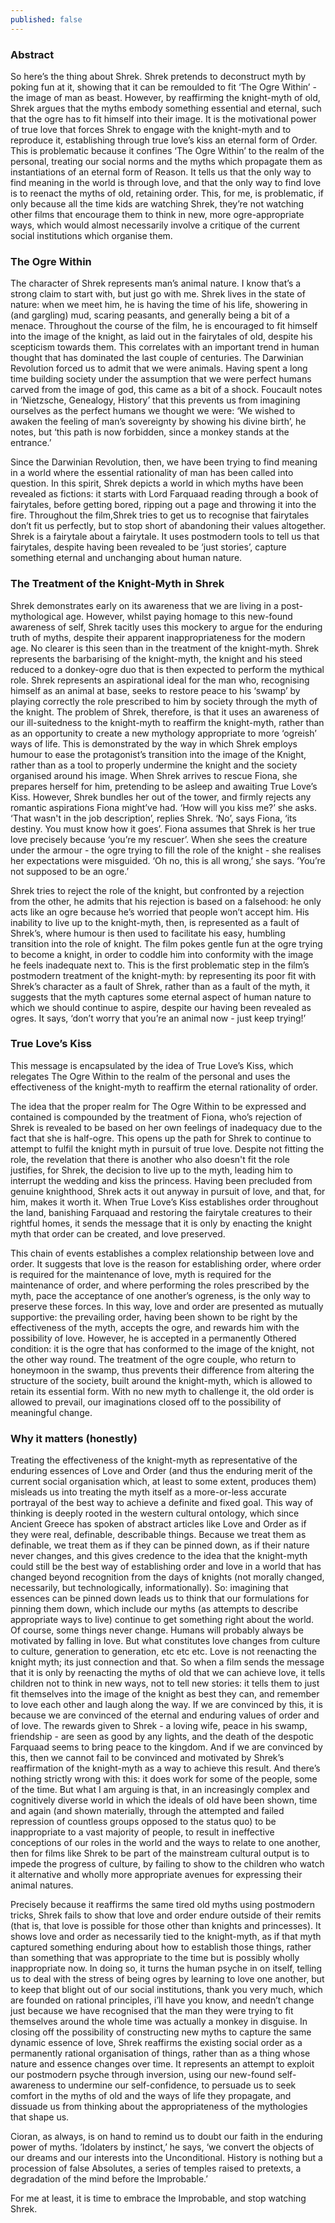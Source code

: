 ```yaml
---
published: false
---
```

### Abstract
So here’s the thing about Shrek. Shrek pretends to deconstruct myth by poking fun at it, showing that it can be remoulded to fit ‘The Ogre Within’ - the image of man as beast. However, by reaffirming the knight-myth of old, Shrek argues that the myths embody something essential and eternal, such that the ogre has to fit himself into their image. It is the motivational power of true love that forces Shrek to engage with the knight-myth and to reproduce it, establishing through true love’s kiss an eternal form of Order. This is problematic because it confines ‘The Ogre Within’ to the realm of the personal, treating our social norms and the myths which propagate them as instantiations of an eternal form of Reason. It tells us that the only way to find meaning in the world is through love, and that the only way to find love is to reenact the myths of old, retaining order. This, for me, is problematic, if only because all the time kids are watching Shrek, they’re not watching other films that encourage them to think in new, more ogre-appropriate ways, which would almost necessarily involve a critique of the current social institutions which organise them.

### The Ogre Within


The character of Shrek represents man’s animal nature. I know that’s a strong claim to start with, but just go with me. Shrek lives in the state of nature: when we meet him, he is having the time of his life, showering in (and gargling) mud, scaring peasants, and generally being a bit of a menace. Throughout the course of the film, he is encouraged to fit himself into the image of the knight, as laid out in the fairytales of old, despite his scepticism towards them.
This correlates with an important trend in human thought that has dominated the last couple of centuries. The Darwinian Revolution forced us to admit that we were animals. Having spent a long time building society under the assumption that we were perfect humans carved from the image of god, this came as a bit of a shock. Foucault notes in ‘Nietzsche, Genealogy, History’ that this prevents us from imagining ourselves as the perfect humans we thought we were: ‘We wished to awaken the feeling of man’s sovereignty by showing his divine birth’, he notes, but ‘this path is now forbidden, since a monkey stands at the entrance.’

Since the Darwinian Revolution, then, we have been trying to find meaning in a world where the essential rationality of man has been called into question. In this spirit, Shrek depicts a world in which myths have been revealed as fictions: it starts with Lord Farquaad reading through a book of fairytales, before getting bored, ripping out a page and throwing it into the fire. Throughout the film,Shrek tries to get us to recognise that fairytales don’t fit us perfectly, but to stop short of abandoning their values altogether. Shrek is a fairytale about a fairytale. It uses postmodern tools to tell us that fairytales, despite having been revealed to be ‘just stories’, capture something eternal and unchanging about human nature.

### The Treatment of the Knight-Myth in Shrek


Shrek demonstrates early on its awareness that we are living in a post-mythological age.  However, whilst paying homage to this new-found awareness of self, Shrek tacitly uses this mockery to argue for the enduring truth of myths, despite their apparent inappropriateness for the modern age.
No clearer is this seen than in the treatment of the knight-myth. Shrek represents the barbarising of the knight-myth, the knight and his steed reduced to a donkey-ogre duo that is then expected to perform the mythical role. Shrek represents an aspirational ideal for the man who, recognising himself as an animal at base, seeks to restore peace to his ‘swamp’ by playing correctly the role prescribed to him by society through the myth of the knight. The problem of Shrek, therefore, is that it uses an awareness of our ill-suitedness to the knight-myth to reaffirm the knight-myth, rather than as an opportunity to create a new mythology appropriate to more ‘ogreish’ ways of life.
This is demonstrated by the way in which Shrek employs humour to ease the protagonist’s transition into the image of the Knight, rather than as a tool to properly undermine the knight and the society organised around his image. When Shrek arrives to rescue Fiona, she prepares herself for him, pretending to be asleep and awaiting True Love’s Kiss. However, Shrek bundles her out of the tower, and firmly rejects any romantic aspirations Fiona might’ve had. ‘How will you kiss me?’ she asks. ‘That wasn't in the job description’, replies Shrek. ‘No’, says Fiona, ‘its destiny. You must know how it goes’.  Fiona assumes that Shrek is her true love precisely because ‘you’re my rescuer’. When she sees the creature under the armour - the ogre trying to fill the role of the knight - she realises her expectations were misguided. ‘Oh no, this is all wrong,’ she says. ‘You’re not supposed to be an ogre.’

Shrek tries to reject the role of the knight, but confronted by a rejection from the other, he admits that his rejection is based on a falsehood: he only acts like an ogre because he’s worried that people won’t accept him. His inability to live up to the knight-myth, then, is represented as a fault of Shrek’s, where humour is then used to facilitate his easy, humbling transition into the role of knight. The film pokes gentle fun at the ogre trying to become a knight, in order to coddle him into conformity with the image he feels inadequate next to. This is the first problematic step in the film’s postmodern treatment of the knight-myth: by representing its poor fit with Shrek’s character as a fault of Shrek, rather than as a fault of the myth, it suggests that the myth captures some eternal aspect of human nature to which we should continue to aspire, despite our having been revealed as ogres. It says, ‘don’t worry that you’re an animal now - just keep trying!’

### True Love’s Kiss


This message is encapsulated by the idea of True Love’s Kiss, which relegates The Ogre Within to the realm of the personal and uses the effectiveness of the knight-myth to reaffirm the eternal rationality of order.

The idea that the proper realm for The Ogre Within to be expressed and contained is compounded by the treatment of Fiona, who’s rejection of Shrek is revealed to be based on her own feelings of inadequacy due to the fact that she is half-ogre. This opens up the path for Shrek to continue to attempt to fulfil the knight myth in pursuit of true love. Despite not fitting the role, the revelation that there is another who also doesn't fit the role justifies, for Shrek, the decision to live up to the myth, leading him to interrupt the wedding and kiss the princess. Having been precluded from genuine knighthood, Shrek acts it out anyway in pursuit of love, and that, for him, makes it worth it. When True Love’s Kiss establishes order throughout the land, banishing Farquaad and restoring the fairytale creatures to their rightful homes, it sends the message that it is only by enacting the knight myth that order can be created, and love preserved.

This chain of events establishes a complex relationship between love and order. It suggests that love is the reason for establishing order, where order is required for the maintenance of love, myth is required for the maintenance of order, and where performing the roles prescribed by the myth, pace the acceptance of one another’s ogreness, is the only way to preserve these forces. In this way, love and order are presented as mutually supportive: the prevailing order, having been shown to be right by the effectiveness of the myth, accepts the ogre, and rewards him with the possibility of love. However, he is accepted in a permanently Othered condition: it is the ogre that has conformed to the image of the knight, not the other way round. The treatment of the ogre couple, who return to honeymoon in the swamp, thus prevents their difference from altering the structure of the society, built around the knight-myth, which is allowed to retain its essential form. With no new myth to challenge it, the old order is allowed to prevail, our imaginations closed off to the possibility of meaningful change.

### Why it matters (honestly)


Treating the effectiveness of the knight-myth as representative of the enduring essences of Love and Order (and thus the enduring merit of the current social organisation which, at least to some extent, produces them) misleads us into treating the myth itself as a more-or-less accurate portrayal of the best way to achieve a definite and fixed goal. This way of thinking is deeply rooted in the western cultural ontology, which since Ancient Greece has spoken of abstract articles like Love and Order as if they were real, definable, describable things. Because we treat them as definable, we treat them as if they can be pinned down, as if their nature never changes, and this gives credence to the idea that the knight-myth could still be the best way of establishing order and love in a world that has changed beyond recognition from the days of knights (not morally changed, necessarily, but technologically, informationally). So: imagining that essences can be pinned down leads us to think that our formulations for pinning them down, which include our myths (as attempts to describe appropriate ways to live) continue to get something right about the world.
Of course, some things never change. Humans will probably always be motivated by falling in love. But what constitutes love changes from culture to culture, generation to generation, etc etc etc. Love is not reenacting the knight myth; its just connection and that. So when a film sends the message that it is only by reenacting the myths of old that we can achieve love, it tells children not to think in new ways, not to tell new stories: it tells them to just fit themselves into the image of the knight as best they can, and remember to love each other and laugh along the way.
If we are convinced by this, it is because we are convinced of the eternal and enduring values of order and of love. The rewards given to Shrek - a loving wife, peace in his swamp, friendship - are seen as good by any lights, and the death of the despotic Farquaad seems to bring peace to the kingdom. And if we are convinced by this, then we cannot fail to be convinced and motivated by Shrek’s reaffirmation of the knight-myth as a way to achieve this result. And there’s nothing strictly wrong with this: it does work for some of the people, some of the time. But what I am arguing is that, in an increasingly complex and cognitively diverse world in which the ideals of old have been shown, time and again (and shown materially, through the attempted and failed repression of countless groups opposed to the status quo) to be inappropriate to a vast majority of people, to result in ineffective conceptions of our roles in the world and the ways to relate to one another, then for films like Shrek to be part of the mainstream cultural output is to impede the progress of culture, by failing to show to the children who watch it alternative and wholly more appropriate avenues for expressing their animal natures.

Precisely because it reaffirms the same tired old myths using postmodern tricks, Shrek fails to show that love and order endure outside of their remits (that is, that love is possible for those other than knights and princesses). It shows love and order as necessarily tied to the knight-myth, as if that myth captured something enduring about how to establish those things, rather than something that was appropriate to the time but is possibly wholly inappropriate now. In doing so, it turns the human psyche in on itself, telling us to deal with the stress of being ogres by learning to love one another, but to keep that blight out of our social institutions, thank you very much, which are founded on rational principles, i’ll have you know, and needn’t change just because we have recognised that the man they were trying to fit themselves around the whole time was actually a monkey in disguise. In closing off the possibility of constructing new myths to capture the same dynamic essence of love, Shrek reaffirms the existing social order as a permanently rational organisation of things, rather than as a thing whose nature and essence changes over time. It represents an attempt to exploit our postmodern psyche through inversion, using our new-found self-awareness to undermine our self-confidence, to persuade us to seek comfort in the myths of old and the ways of life they propagate, and dissuade us from thinking about the appropriateness of the mythologies that shape us.

Cioran, as always, is on hand to remind us to doubt our faith in the enduring power of myths. ’Idolaters by instinct,’ he says, ‘we convert the objects of our dreams and our interests into the Unconditional. History is nothing but a procession of false Absolutes, a series of temples raised to pretexts, a degradation of the mind before the Improbable.’ 

For me at least, it is time to embrace the Improbable, and stop watching Shrek.
